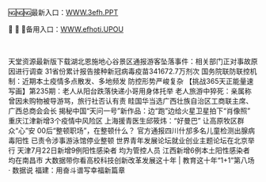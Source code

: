 <p>
	🆖🆖🆖最新入口：<a href="http://www.baidu.com/link?url=6MA2SWnO3Raqke39an_0PUxosM6ZrUGzi1BN9tNnlPW&wd">WWW.3efh.PPT</a> 
	<p>
		📳
📳
📳备用入口：<a href="http://www.baidu.com/link?url=6MA2SWnO3Raqke39an_0PUxosM6ZrUGzi1BN9tNnlPW&wd">WWW.efhoti.UPOU</a> 
	</p>
	<p>
		<br />
	</p>
	<p>
		天堂资源最新版下载湖北恩施地心谷景区通报游客坠落事件：相关部门正对事故原因进行调查
31省份累计报告接种新冠病毒疫苗341672.7万剂次
国务院联防联控机制：近期本土疫情多点散发、多地频发 防控形势严峻复杂
【挑战365天正能量速写画】第235期：老人从阳台跌落快递小哥用身体托举
老人旅游中猝死：亲属称曾因未购物被导游骂，旅行社否认有责
眭国华当选广西壮族自治区工商联主席、广西总商会会长
揭秘中国“天问一号”新作品：边“跑”边给火星卫星拍下“肖像照”
重庆江津新增3个疫情中风险区
上海援青医生邱筱炜：“好曼巴” 让高原牧区群众“心”安
00后“整顿职场”，在整顿什么？
官方通报四川什邡多名儿童检测出腺病毒阳性 已责令涉事游泳馆停业整顿
世界青年发展论坛就业创业主题论坛在北京举行
天津7月22日新增9例阳性感染者 均为管控人员
江西新增6例本土阳性感染者 均在南昌市
大数据带你看高校科技创新改革发展这十年 | 教育这十年“1+1”第八场 · 数据说
福建：用奋斗谱写幸福新篇章
	</p>
